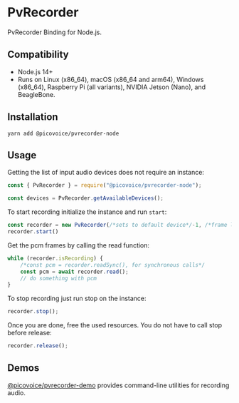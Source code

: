 # PvRecorder

PvRecorder Binding for Node.js.

## Compatibility

- Node.js 14+
- Runs on Linux (x86_64), macOS (x86_64 and arm64), Windows (x86_64), Raspberry Pi (all variants), NVIDIA Jetson (Nano), and BeagleBone.

## Installation

```console
yarn add @picovoice/pvrecorder-node
```

## Usage

Getting the list of input audio devices does not require an instance:

```javascript
const { PvRecorder } = require("@picovoice/pvrecorder-node");

const devices = PvRecorder.getAvailableDevices();
```

To start recording initialize the instance and run `start`:

```javascript
const recorder = new PvRecorder(/*sets to default device*/-1, /*frame length*/ 512);
recorder.start()
```

Get the pcm frames by calling the read function:

```javascript
while (recorder.isRecording) {
    /*const pcm = recorder.readSync(), for synchronous calls*/
    const pcm = await recorder.read();
    // do something with pcm
}
```

To stop recording just run stop on the instance:

```javascript
recorder.stop();
```

Once you are done, free the used resources. You do not have to call stop before release:

```javascript
recorder.release();
```

## Demos

[@picovoice/pvrecorder-demo](https://www.npmjs.com/package/@picovoice/pvrecorder-demo) provides command-line utilities for recording audio.
